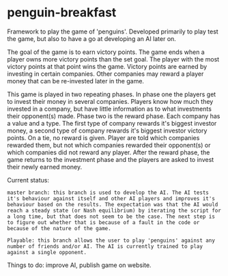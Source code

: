 # penguin-breakfast
Framework to play the game of 'penguins'. Developed primarily to play test the game, but also to have a go at developing an AI later on.

The goal of the game is to earn victory points. The game ends when a player owns more victory points than the set goal. The player with the most victory points at that point wins the game. Victory points are earned by investing in certain companies. Other companies may reward a player money that can be re-invested later in the game. 

This game is played in two repeating phases. In phase one the players get to invest their money in several companies. Players know how much they invested in a company, but have little information as to what investments their opponent(s) made. Phase two is the reward phase. Each company has a value and a type. The first type of company rewards it's biggest investor money, a second type of company rewards it's biggest investor victory points. On a tie, no reward is given. Player are told which companies rewarded them, but not which companies rewarded their opponent(s) or which companies did not reward any player. After the reward phase, the game returns to the investment phase and the players are asked to invest their newly earned money. 

Current status:

    master branch: this branch is used to develop the AI. The AI tests it's behaviour against itself and other AI players and improves it's behaviour based on the results. The expectation was that the AI would reach a steady state (or Nash equilibrium) by iterating the script for a long time, but that does not seem to be the case. The next step is to figure out whether that is because of a fault in the code or because of the nature of the game.
    
    Playable: this branch allows the user to play 'penguins' against any number of friends and/or AI. The AI is currently trained to play against a single opponent.

Things to do: improve AI, publish game on website. 

